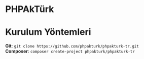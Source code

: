 # PHPAkTürk

# Kurulum Yöntemleri
**Git**: `git clone https://github.com/phpakturk/phpakturk-tr.git`  
**Composer**: `composer create-project phpakturk/phpakturk-tr`
